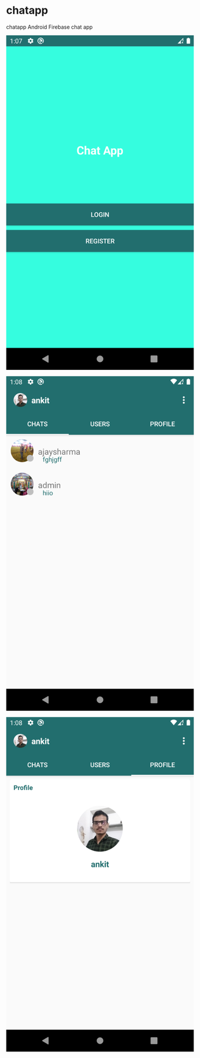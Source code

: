 # chatapp
 chatapp
 Android Firebase chat app
 
 ![alt text](https://github.com/AnkitSharma29/chat-app/blob/master/image/Screenshot_1598254673.png?raw=true)
 
 

 ![alt text](https://github.com/AnkitSharma29/chat-app/blob/master/image/Screenshot_1598254724.png?raw=true)
 
 
 
 ![alt text](https://github.com/AnkitSharma29/chat-app/blob/master/image/Screenshot_1598254733.png?raw=true)
